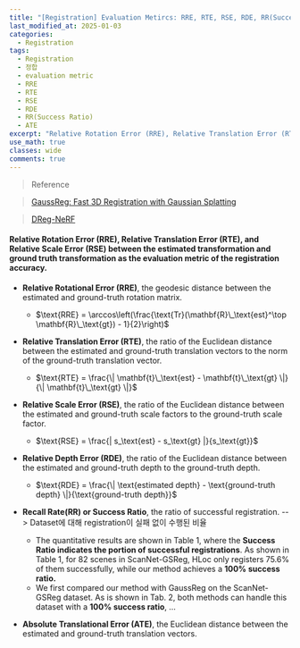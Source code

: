 ```yaml
---
title: "[Registration] Evaluation Metircs: RRE, RTE, RSE, RDE, RR(Success Ratio), ATE"
last_modified_at: 2025-01-03
categories:
  - Registration
tags:
  - Registration
  - 정합
  - evaluation metric
  - RRE
  - RTE
  - RSE
  - RDE
  - RR(Success Ratio)
  - ATE
excerpt: "Relative Rotation Error (RRE), Relative Translation Error (RTE), Relative Scale Error (RSE), Relative Depth Error (RDE), Absolute Translational Error (ATE)"
use_math: true
classes: wide
comments: true
---
```


> Reference

> [GaussReg: Fast 3D Registration with Gaussian Splatting]()

> [DReg-NeRF]()

#### Relative Rotation Error (RRE), Relative Translation Error (RTE), and Relative Scale Error (RSE) between the estimated transformation and ground truth transformation as the evaluation metric of the registration accuracy.

- **Relative Rotational Error (RRE)**, the geodesic distance between the estimated and ground-truth rotation matrix.
  - $\text{RRE} = \arccos\left(\frac{\text{Tr}(\mathbf{R}\_\text{est}^\top \mathbf{R}\_\text{gt}) - 1}{2}\right)$
    
- **Relative Translation Error (RTE)**, the ratio of the Euclidean distance between the estimated and ground-truth translation vectors to the norm of the ground-truth translation vector.
  - $\text{RTE} = \frac{\| \mathbf{t}\_\text{est} - \mathbf{t}\_\text{gt} \|}{\| \mathbf{t}\_\text{gt} \|}$
    
- **Relative Scale Error (RSE)**, the ratio of the Euclidean distance between the estimated and ground-truth scale factors to the ground-truth scale factor.
  - $\text{RSE} = \frac{| s_\text{est} - s_\text{gt} |}{s_\text{gt}}$
    
- **Relative Depth Error (RDE)**, the ratio of the Euclidean distance between the estimated and ground-truth depth to the ground-truth depth.
  - $\text{RDE} = \frac{\| \text{estimated depth} - \text{ground-truth depth} \|}{\text{ground-truth depth}}$

- **Recall Rate(RR) or Success Ratio**, the ratio of successful registration. --> Dataset에 대해 registration이 실패 없이 수행된 비율
  - The quantitative results are shown in Table 1, where the **Success Ratio indicates the portion of successful registrations**. As shown in Table 1, for 82 scenes in ScanNet-GSReg, HLoc only registers 75.6% of them successfully, while our method achieves a **100% success ratio.**
  - We first compared our method with GaussReg on the ScanNet-GSReg dataset. As is shown in Tab. 2, both methods can handle this dataset with a **100% success ratio**, ...

- **Absolute Translational Error (ATE)**, the Euclidean distance between the estimated and ground-truth translation vectors.





